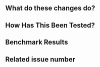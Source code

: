 <!-- Thank you for your contribution!
Please review https://github.com/larq/compute-engine/blob/master/CONTRIBUTING.md before opening a pull request. -->

## What do these changes do?

<!-- Please give a short brief about these changes. -->

## How Has This Been Tested?

<!-- Please describe the tests that you ran to verify your changes. Provide instructions so we can reproduce. Please also list any relevant details for your test configuration. -->

## Benchmark Results

<!-- Please provide new benchmark results on supported platforms if you believe these changes affect the LCE latency performance. -->

## Related issue number

<!-- Are there any issues opened that will be resolved by merging this change? -->
